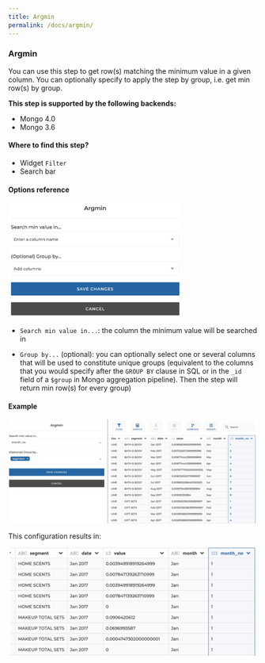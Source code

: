 ```yaml
---
title: Argmin
permalink: /docs/argmin/
---
```


### Argmin

You can use this step to get row(s) matching the minimum value in a given
column. You can optionally specify to apply the step by group, i.e. get min
row(s) by group.

**This step is supported by the following backends:**

- Mongo 4.0
- Mongo 3.6

#### Where to find this step?

- Widget `Filter`
- Search bar

#### Options reference

<img src="../../img/docs/user-interface/argmin_step_form.jpg" width="350" />

- `Search min value in...`: the column the minimum value will be searched in

- `Group by...` (optional): you can optionally select one or several columns
  that will be used to constitute unique groups (equivalent to the columns that
  you would specify after the `GROUP BY` clause in SQL or in the `_id` field of
  a `$group` in Mongo aggregation pipeline). Then the step will return min
  row(s) for every group)

#### Example

<img src="../../img/docs/user-interface/argmin_example_conf.jpg" width="750" />

This configuration results in:

<img src="../../img/docs/user-interface/argmin_example_result.jpg" width="500" />
